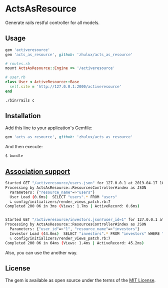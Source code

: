 # ActsAsResource

Generate rails restful controller for all models.

## Usage

```ruby
gem 'activeresource'
gem 'acts_as_resource', github: 'zhulux/acts_as_resource'

# routes.rb
mount ActsAsResource::Engine => '/activeresource'

# user.rb
class User < ActiveResource::Base
  self.site = 'http://127.0.0.1:2000/activeresource'
end
```

```bash
./bin/rails c
```

## Installation
Add this line to your application's Gemfile:

```ruby
gem 'acts_as_resource', github: 'zhulux/acts_as_resource'
```

And then execute:
```bash
$ bundle
```

## [Association support](https://github.com/rails/activeresource#associations)

```bash
Started GET "/activeresource/users.json" for 127.0.0.1 at 2019-04-17 10:58:51 +0800
Processing by ActsAsResource::ResourcesController#index as JSON
  Parameters: {"resource_name"=>"users"}
  User Load (0.6ms)  SELECT "users".* FROM "users"
  ↳ config/initializers/render_views_patch.rb:7
Completed 200 OK in 3ms (Views: 1.7ms | ActiveRecord: 0.6ms)


Started GET "/activeresource/investors.json?user_id=1" for 127.0.0.1 at 2019-04-17 10:58:51 +0800
Processing by ActsAsResource::ResourcesController#index as JSON
  Parameters: {"user_id"=>"1", "resource_name"=>"investors"}
  Investor Load (44.0ms)  SELECT "investors".* FROM "investors" WHERE "investors"."user_id" = $1  [["user_id", 1]]
  ↳ config/initializers/render_views_patch.rb:7
Completed 200 OK in 64ms (Views: 1.4ms | ActiveRecord: 45.2ms)
```

Also, you can use the another way.

## License
The gem is available as open source under the terms of the [MIT License](https://opensource.org/licenses/MIT).
